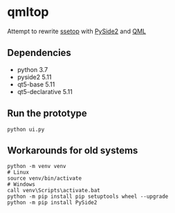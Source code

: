 # qmltop

Attempt to rewrite [ssetop](https://github.com/oskude/ssetop) with [PySide2](https://wiki.qt.io/Qt_for_Python) and [QML](http://doc.qt.io/qt-5/qmlapplications.html)

## Dependencies

- python 3.7
- pyside2 5.11
- qt5-base 5.11
- qt5-declarative 5.11

## Run the prototype

```shell
python ui.py
```

## Workarounds for old systems

```shell
python -m venv venv
# Linux
source venv/bin/activate
# Windows
call venv\Scripts\activate.bat
python -m pip install pip setuptools wheel --upgrade
python -m pip install PySide2
```
